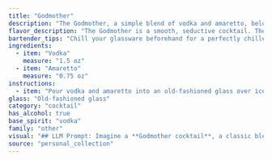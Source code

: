 ```yaml
---
title: "Godmother"
description: "The Godmother, a simple blend of vodka and amaretto, belongs to the **liqueur-based cocktail family**. Its origins are shrouded in mystery, but it's believed to have emerged in the 1970s, likely a playful twist on the classic Godfather (scotch and amaretto). "
flavor_description: "The Godmother is a smooth, seductive cocktail. The vodka provides a clean, crisp base, while the Amaretto delivers rich, nutty sweetness with hints of almond and apricot.  The combination creates a balanced, slightly sweet and slightly bitter profile that's both sophisticated and easy to drink.  It's a luxurious treat that's best enjoyed neat or on the rocks. "
bartender_tips: "Chill your glassware beforehand for a perfectly chilled Godmother. Use a good quality vodka and amaretto for the best flavor. Shake vigorously with ice to ensure proper dilution and a frosty texture. Garnish with an orange peel for a citrusy aroma and visual appeal. Enjoy responsibly! "
ingredients:
  - item: "Vodka"
    measure: "1.5 oz"
  - item: "Amaretto"
    measure: "0.75 oz"
instructions:
  - item: "Pour vodka and amaretto into an old-fashioned glass over ice and serve."
glass: "Old-fashioned glass"
category: "cocktail"
has_alcohol: true
base_spirit: "vodka"
family: "other"
visual: "## LLM Prompt: Imagine a **Godmother cocktail**, a classic blend of **Vodka and Amaretto**. Describe its appearance in detail, considering:* **Color:**  What shade is the cocktail? Is it a deep, amber hue or more of a pale, golden color? * **Clarity:** Is the drink clear or slightly cloudy? Does it have any visible particles or sediments?* **Texture:** How does the drink feel in the mouth? Is it smooth, viscous, or slightly oily?* **Garnish:** Does it typically have a garnish? What does it look like? How does it affect the overall appearance of the drink?Please use vivid language and sensory details to paint a picture of this classic cocktail in the reader's mind. "
source: "personal_collection"
---
```


